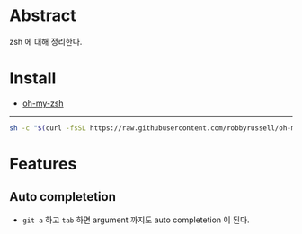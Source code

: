 # Abstract

zsh 에 대해 정리한다.

# Install

* [oh-my-zsh](https://github.com/robbyrussell/oh-my-zsh)

----

```bash
sh -c "$(curl -fsSL https://raw.githubusercontent.com/robbyrussell/oh-my-zsh/master/tools/install.sh)"
```

# Features

## Auto completetion

* `git a` 하고 `tab` 하면 argument 까지도 auto completetion 이 된다.
